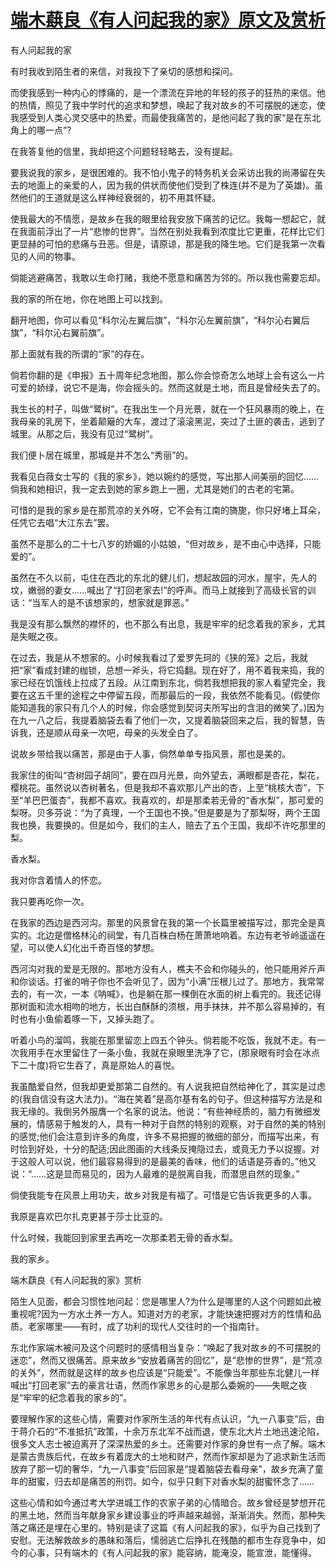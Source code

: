 # [端木蕻良《有人问起我的家》原文及赏析](https://www.vrrw.net/wx/9150.html)

有人问起我的家

有时我收到陌生者的来信，对我投下了亲切的感想和探问。

而使我感到一种内心的悸痛的，是一个漂流在异地的年轻的孩子的狂热的来信。他的热情，照见了我中学时代的追求和梦想，唤起了我对故乡的不可摆脱的迷恋，使我感受到人类心灵交感中的热爱。而最使我痛苦的，是他问起了我的家“是在东北角上的哪一点”?

在我答复他的信里，我却把这个问题轻轻略去，没有提起。

要我说我的家乡，是很困难的。我不怕小鬼子的特务机关会采访出我的尚滞留在失去的地面上的亲爱的人，因为我的供状而使他们受到了株连(并不是为了英雄)。虽然他们的王道就是这么样神经衰弱的，初不用其怀疑。



使我最大的不情愿，是故乡在我的眼里给我安放下痛苦的记忆。我每一想起它，就在我面前浮出了一片“悲惨的世界”。当然在别处我看到浓度比它更重，花样比它们更显赫的可怕的悲痛与丑恶。但是，请原谅，那是我的降生地。它们是我第一次看见的人间的物事。

倘能逃避痛苦，我敢以生命打赌，我绝不愿意和痛苦为邻的。所以我也需要忘却。

我的家的所在地，你在地图上可以找到。

翻开地图，你可以看见“科尔沁左翼后旗”，“科尔沁左翼前旗”，“科尔沁右翼后旗”，“科尔沁右翼前旗”。

那上面就有我的所谓的“家”的存在。

倘若你翻的是《申报》五十周年纪念地图，那么你会惊奇怎么地球上会有这么一片可爱的娇绿，说它不是海，你会摇头的。然而这就是土地，而且是曾经失去了的。

我生长的村子，叫做“鹭树”。在我出生一个月光景，就在一个狂风暴雨的晚上，在我母亲的乳房下，坐着颠簸的大车，渡过了滚滚黑泥，突过了土匪的袭击，逃到了城里。从那之后，我没有见过“鹭树”。

我们便卜居在城里，那城是并不怎么“秀丽”的。

我看见白薇女士写的《我的家乡》，她以婉约的感觉，写出那人间美丽的回忆……倘我和她相识，我一定去到她的家乡跑上一圈，尤其是她们的古老的宅第。

可惜的是我的家乡是在那荒凉的关外呀，它不会有江南的旖旎，你只好堵上耳朵，任凭它去唱“大江东去”罢。

虽然不是那么的二十七八岁的娇媚的小姑娘，“但对故乡，是不由心中选择，只能爱的”。

虽然在不久以前，屯住在西北的东北的健儿们，想起故园的河水，屋宇，先人的坟，嫩弱的妻女……喊出了“打回老家去!”的呼声。而马上就接到了高级长官的训话：“当军人的是不该想家的，想家就是罪恶。”

我是没有那么飘然的襟怀的，也不那么有出息，我是牢牢的纪念着我的家乡，尤其是失眠之夜。

在过去，我是从不想家的。小时候我看过了爱罗先珂的《狭的笼》之后，我就把“家”看成封建的枷锁，总想一斧头，将它捣翻。现在好了，用不着我来捣，我的家已经在饥饿线上拉成了五段。从江南到东北，倘若我想把我的家人看望完全，我要在这五千里的途程之中停留五段，而那最后的一段，我依然不能看见。(假使你能知道我的家只有几个人的时候，你会感觉到契诃夫所写出的含泪的微笑了。)因为在九一八之后，我提着脑袋去看了他们一次，又提着脑袋回来之后，我的智慧，告诉我，还是顺从母亲一次吧，母亲的头发全白了。

说故乡带给我以痛苦，那是由于人事，倘然单单专指风景，那也是美的。

我家住的街叫“杏树园子胡同”，要在四月光景，向外望去，满眼都是杏花，梨花，樱桃花。虽然说以杏树著名，但是我却不喜欢那儿产出的杏，上至“桃核大杏”，下至“羊巴巴蛋杏”，我都不喜欢。我喜欢的，却是那柔若无骨的“香水梨”，那可爱的梨呀。贝多芬说：“为了真理，一个王国也不换。”但是要是为了那梨呀，两个王国我也换，我要换的。但是如今，我们的主人，赔去了五个王国，我却不许吃那里的梨。

香水梨。

我对你含着情人的怀恋。

我只要再吃你一次。

在我家的西边是西河沟。那里的风景曾在我的第一个长篇里被描写过，那完全是真实的。北边是僧格林沁的祠堂，有几百株白杨在萧萧地响着。东边有老爷岭遥遥在望，可以使人幻化出千奇百怪的梦想。

西河沟对我的爱是无限的。那地方没有人，樵夫不会和你碰头的，他只能用斧斤声和你谈话。打雀的哨子你也不会听见了，因为“小满”压根儿过了。那地方，我常常去的，有一次，一本《呐喊》，也是躺在那一棵倒在水面的树上看完的。我还记得那树面和流水相吻的地方，长出白酥酥的须根，用手抹抹，并不那么容易掉的，有时也有小鱼偷着啄一下，又掉头跑了。

听着小鸟的溜鸣，我能在那里留恋上四五个钟头。倘若能不吃饭，我就不走。有一次我用手在水里留住了一条小鱼，我就在泉眼里洗净了它，(那泉眼有时会在冰点下二十度)将它生吞了，真是原始人的喜悦。

我虽酷爱自然，但我却更爱那第二自然的。有人说我把自然给神化了，其实是过虑的(我自信没有这大法力)。“海在笑着”是高尔基有名的句子。但这种描写方法是和我无缘的。我倒另外服膺一个名家的说法。他说：“有些神经质的，脑力有微细发展的，情感易于触发的人，具有一种对于自然的特别的观察，对于自然的美的特别的感觉;他们会注意到许多的角度，许多不易把握的微细的部分，而描写出来，有时恰到好处，十分的配适;因此图画的大线条反掩隐过去，或竟无力予以捉握。对于这般人可以说，他们最容易得到的是最美的香味，他们的话语是芬香的。”他又说：“……这是显而易见的，因为人最难的是脱离自我，而潜思自然的现象。”

倘使我能专在风景上用功夫，故乡对我是有福了。可惜是它告诉我更多的人事。

我原是喜欢巴尔扎克更甚于莎士比亚的。

什么时候，我能回到家里去再吃一次那柔若无骨的香水梨。

我的家乡。

端木蕻良《有人问起我的家》赏析

陌生人见面，都会习惯性地问起：您是哪里人?为什么是哪里的人这个问题如此被重视呢?因为一方水土养一方人。知道对方的老家，才能快速把握对方的性情和品质。老家哪里——有时，成了功利的现代人交往时的一个指南针。

东北作家端木被问及这个问题时的感情相当复杂：“唤起了我对故乡的不可摆脱的迷恋”，然而又很痛苦。原来故乡“安放着痛苦的回忆”，是“悲惨的世界”，是“荒凉的关外”，然而就是这样的故乡也应该是“只能爱”。不能像当年那些东北健儿一样喊出“打回老家”去的豪言壮语，然而作家思乡的心是那么委婉的——失眠之夜是“牢牢的纪念着我的家乡的”。

要理解作家的这些心情，需要对作家所生活的年代有点认识，“九一八事变”后，由于蒋介石的“不准抵抗”政策，十余万东北军不战而退，使东北大片土地迅速沦陷，很多文人志士被迫离开了深深热爱的乡土。还需要对作家的身世有一点了解。端木是蒙古贵族后代，在故乡有着庞大的土地和财产，然而作家却是为了追求新生活而放弃了那一切的奢华，“九一八事变”后回家是“提着脑袋去看母亲”，故乡充满了童年的甜蜜，归去却是痛苦的刑罚。如今，似乎只剩下对香水梨的甜蜜怀念了……

这些心情和如今通过考大学进城工作的农家子弟的心情暗合。故乡曾经是梦想开花的黑土地，然而当年献身家乡建设事业的呼声越来越弱，渐渐消失。然而，那种失落之痛还是埋在心里的。特别是读了这篇《有人问起我的家》，似乎为自己找到了安慰。无法解救故乡的愚昧和落后，懦弱逃亡后挣扎在残酷的都市生存竞争中，如今的心事，只有端木的《有人问起我的家》能容纳，能淹没，能宣泄，能懂得。

